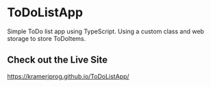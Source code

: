 # ToDoListApp
Simple ToDo list app using TypeScript. Using a custom class and web storage to store ToDoItems.

## Check out the Live Site
https://kramerjprog.github.io/ToDoListApp/
